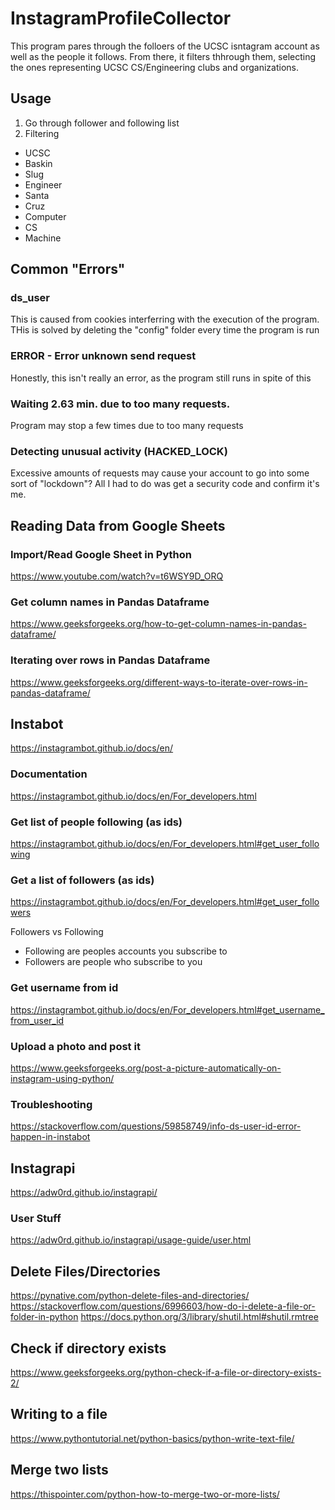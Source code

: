 # InstagramProfileCollector
This program pares through the folloers of the UCSC isntagram account as well as the people it follows. From there, it filters thhrough them, selecting the ones representing UCSC CS/Engineering clubs and organizations.

## Usage
1. Go through follower and following list
2. Filtering
- UCSC
- Baskin
- Slug
- Engineer
- Santa
- Cruz
- Computer
- CS
- Machine

## Common "Errors"
### ds_user
This is caused from cookies interferring with the execution of the program. THis is solved by deleting the "config" folder every time the program is run

### ERROR - Error unknown send request
Honestly, this isn't really an error, as the program still runs in spite of this

### Waiting 2.63 min. due to too many requests.
Program may stop a few times due to too many requests

### Detecting unusual activity (HACKED_LOCK)
Excessive amounts of requests may cause your account to go into some sort of "lockdown"? All I had to do was get a security code and confirm it's me.


## Reading Data from Google Sheets
### Import/Read Google Sheet in Python
https://www.youtube.com/watch?v=t6WSY9D_ORQ

### Get column names in Pandas Dataframe
https://www.geeksforgeeks.org/how-to-get-column-names-in-pandas-dataframe/

### Iterating over rows in Pandas Dataframe
https://www.geeksforgeeks.org/different-ways-to-iterate-over-rows-in-pandas-dataframe/

## Instabot
https://instagrambot.github.io/docs/en/

### Documentation
https://instagrambot.github.io/docs/en/For_developers.html

### Get list of people following (as ids)
https://instagrambot.github.io/docs/en/For_developers.html#get_user_following

### Get a list of followers (as ids)
https://instagrambot.github.io/docs/en/For_developers.html#get_user_followers

Followers vs Following
- Following are peoples accounts you subscribe to
- Followers are people who subscribe to you

### Get username from id
https://instagrambot.github.io/docs/en/For_developers.html#get_username_from_user_id


### Upload a photo and post it
https://www.geeksforgeeks.org/post-a-picture-automatically-on-instagram-using-python/

### Troubleshooting
https://stackoverflow.com/questions/59858749/info-ds-user-id-error-happen-in-instabot

## Instagrapi
https://adw0rd.github.io/instagrapi/

### User Stuff
https://adw0rd.github.io/instagrapi/usage-guide/user.html

## Delete Files/Directories
https://pynative.com/python-delete-files-and-directories/
https://stackoverflow.com/questions/6996603/how-do-i-delete-a-file-or-folder-in-python
https://docs.python.org/3/library/shutil.html#shutil.rmtree

## Check if directory exists
https://www.geeksforgeeks.org/python-check-if-a-file-or-directory-exists-2/

## Writing to a file
https://www.pythontutorial.net/python-basics/python-write-text-file/

## Merge two lists
https://thispointer.com/python-how-to-merge-two-or-more-lists/
